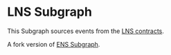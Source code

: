 # LNS Subgraph

This Subgraph sources events from the [LNS contracts](https://github.com/LambdaIM/lns-contracts).

A fork version of [ENS Subgraph](https://github.com/ensdomains/ens-subgraph).